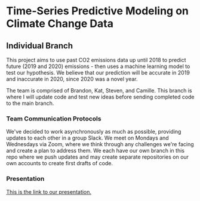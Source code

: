# Time-Series Predictive Modeling on Climate Change Data
## Individual Branch ##
This project aims to use past CO2 emissions data up until 2018 to predict future (2019 and 2020) emissions - then uses a machine learning model to test our hypothesis. We believe that our prediction will be accurate in 2019 and inaccurate in 2020, since 2020 was a novel year.  

The team is comprised of Brandon, Kat, Steven, and Camille. This branch is where I will update code and test new ideas before sending completed code to the main branch.

### Team Communication Protocols ###
We've decided to work asynchronously as much as possible, providing updates to each other in a group Slack. We meet on Mondays and Wednesdays via Zoom, where we think through any challenges we're facing and create a plan to address them. We each have our own branch in this repo where we push updates and may create separate repositories on our own accounts to create first drafts of code.


### Presentation ###
[This is the link to our presentation.](https://docs.google.com/presentation/d/1SZ6sEi_g2hc6ig5XFP1Tz_J80sFcxkxLEiBYQe4vods/edit#slide=id.p)
